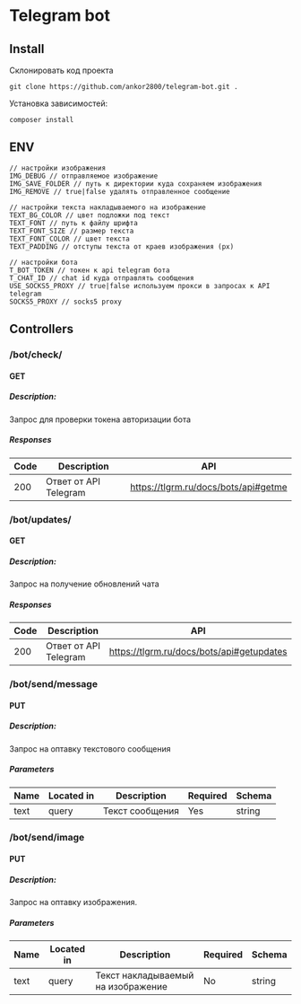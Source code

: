 # Telegram bot

## Install

Склонировать код проекта
```
git clone https://github.com/ankor2800/telegram-bot.git .
```
Установка зависимостей:
```
composer install
```
## ENV
```
// настройки изображения
IMG_DEBUG // отправляемое изображение
IMG_SAVE_FOLDER // путь к директории куда сохраняем изображения  
IMG_REMOVE // true|false удалять отправленное сообщение 

// настройки текста накладываемого на изображение
TEXT_BG_COLOR // цвет подложки под текст
TEXT_FONT // путь к файлу шрифта
TEXT_FONT_SIZE // размер текста
TEXT_FONT_COLOR // цвет текста
TEXT_PADDING // отступы текста от краев изображения (px)

// настройки бота
T_BOT_TOKEN // токен к api telegram бота
T_CHAT_ID // chat id куда отправлять сообщения
USE_SOCKS5_PROXY // true|false используем прокси в запросах к API telegram
SOCKS5_PROXY // socks5 proxy
```
## Controllers

### /bot/check/
#### GET
##### Description:

Запрос для проверки токена авторизации бота

##### Responses

| Code | Description | API |
| ---- | ----------- | ------ |
| 200 | Ответ от API Telegram | https://tlgrm.ru/docs/bots/api#getme |

### /bot/updates/
#### GET
##### Description:

Запрос на получение обновлений чата

##### Responses

| Code | Description | API |
| ---- | ----------- | ------ |
| 200 | Ответ от API Telegram | https://tlgrm.ru/docs/bots/api#getupdates |

### /bot/send/message

#### PUT
##### Description:

Запрос на оптавку текстового сообщения

##### Parameters

| Name | Located in | Description | Required | Schema |
| ---- | ---------- | ----------- | -------- | ---- |
| text | query | Текст сообщения | Yes | string |

### /bot/send/image

#### PUT
##### Description:

Запрос на оптавку изображения.

##### Parameters

| Name | Located in | Description | Required | Schema |
| ---- | ---------- | ----------- | -------- | ---- |
| text | query | Текст накладываемый на изображение | No | string |
